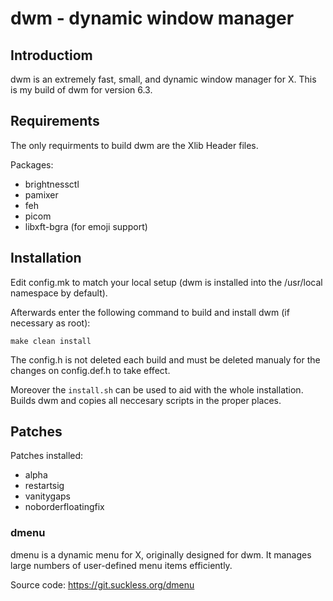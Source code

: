 # dwm - dynamic window manager

## Introductiom

dwm is an extremely fast, small, and dynamic window manager for X.
This is my build of dwm for version 6.3.


## Requirements

The only requirments to build dwm are the Xlib Header files.

Packages:

- brightnessctl
- pamixer
- feh
- picom
- libxft-bgra (for emoji support)

## Installation

Edit config.mk to match your local setup (dwm is installed into the /usr/local namespace by default).

Afterwards enter the following command to build and install dwm (if necessary as root):

`make clean install`

The config.h is not deleted each build and must be deleted manualy for the changes on config.def.h to take effect.

Moreover the `install.sh` can be used to aid with the whole installation. Builds dwm and copies all neccesary scripts in the proper places.

## Patches

Patches installed:
- alpha
- restartsig
- vanitygaps
- noborderfloatingfix

### dmenu

dmenu is a dynamic menu for X, originally designed for dwm. It manages large numbers of user-defined menu items efficiently.

Source code: https://git.suckless.org/dmenu
